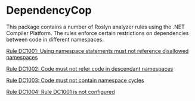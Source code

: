 # DependencyCop

This package contains a number of Roslyn analyzer rules using the .NET Compiler Platform. The rules enforce certain restrictions on dependencies between code in different namespaces.

[Rule DC1001: Using namespace statements must not reference disallowed namespaces](https://github.com/larsiver/DependencyCop/blob/main/Liversen.DependencyCop/Documentation/DC1001.md)

[Rule DC1002: Code must not refer code in descendant namespaces](https://github.com/larsiver/DependencyCop/blob/main/Liversen.DependencyCop/Documentation/DC1002.md)

[Rule DC1003: Code must not contain namespace cycles](https://github.com/larsiver/DependencyCop/blob/main/Liversen.DependencyCop/Documentation/DC1003.md)

[Rule DC1004: Rule DC1001 is not configured](https://github.com/larsiver/DependencyCop/blob/main/Liversen.DependencyCop/Documentation/DC1004.md)




